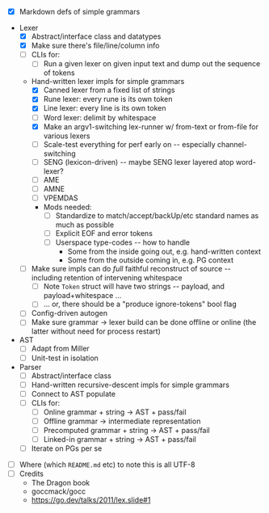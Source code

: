 * [x] Markdown defs of simple grammars
* Lexer
  * [x] Abstract/interface class and datatypes
  * [x] Make sure there's file/line/column info
  * [ ] CLIs for:
    * [ ] Run a given lexer on given input text and dump out the sequence of tokens
  * Hand-written lexer impls for simple grammars
    * [x] Canned lexer from a fixed list of strings
    * [x] Rune lexer: every rune is its own token
    * [x] Line lexer: every line is its own token
    * [ ] Word lexer: delimit by whitespace
    * [x] Make an argv1-switching lex-runner w/ from-text or from-file for various lexers
    * [ ] Scale-test everything for perf early on -- especially channel-switching
    * [ ] SENG (lexicon-driven) -- maybe SENG lexer layered atop word-lexer?
    * [ ] AME
    * [ ] AMNE
    * [ ] VPEMDAS
    * Mods needed:
      * [ ] Standardize to match/accept/backUp/etc standard names as much as possible
      * [ ] Explicit EOF and error tokens
      * [ ] Userspace type-codes -- how to handle
        * Some from the inside going out, e.g. hand-written context
        * Some from the outside coming in, e.g. PG context
  * [ ] Make sure impls can do _full_ faithful reconstruct of source -- including retention of intervening whitespace
    * [ ] Note `Token` struct will have two strings -- payload, and payload+whitespace ...
    * [ ] ... or, there should be a "produce ignore-tokens" bool flag
  * [ ] Config-driven autogen
  * [ ] Make sure grammar -> lexer build can be done offline or online (the latter without need for process restart)
* AST
  * [ ] Adapt from Miller
  * [ ] Unit-test in isolation
* Parser
  * [ ] Abstract/interface class
  * [ ] Hand-written recursive-descent impls for simple grammars
  * [ ] Connect to AST populate
  * [ ] CLIs for:
    * [ ] Online grammar + string -> AST + pass/fail
    * [ ] Offline grammar -> intermediate representation
    * [ ] Precomputed grammar + string -> AST + pass/fail
    * [ ] Linked-in grammar + string -> AST + pass/fail
  * [ ] Iterate on PGs per se

* [ ] Where (which `README.md` etc) to note this is all UTF-8
* [ ] Credits
  * The Dragon book
  * goccmack/gocc
  * https://go.dev/talks/2011/lex.slide#1
